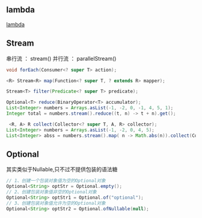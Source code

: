 ## lambda

[lambda](./lambda.md)

## Stream

串行流 ： stream()
并行流 ： parallelStream()

```java
void forEach(Consumer<? super T> action);

<R> Stream<R> map(Function<? super T, ? extends R> mapper);

Stream<T> filter(Predicate<? super T> predicate);

Optional<T> reduce(BinaryOperator<T> accumulator);
List<Integer> numbers = Arrays.asList(-1, -2, 0, -1, 4, 5, 1);
Integer total = numbers.stream().reduce((t, n) -> t + n).get();

 <R, A> R collect(Collector<? super T, A, R> collector);
List<Integer> numbers = Arrays.asList(-1, -2, 0, 4, 5);
List<Integer> abss = numbers.stream().map( n -> Math.abs(n)).collect(Collectors.toList());
```

## Optional

其实类似于Nullable,只不过不提供包装的语法糖

```java
// 1、创建一个包装对象值为空的Optional对象
Optional<String> optStr = Optional.empty();
// 2、创建包装对象值非空的Optional对象
Optional<String> optStr1 = Optional.of("optional");
// 3、创建包装对象值允许为空的Optional对象
Optional<String> optStr2 = Optional.ofNullable(null);
```


